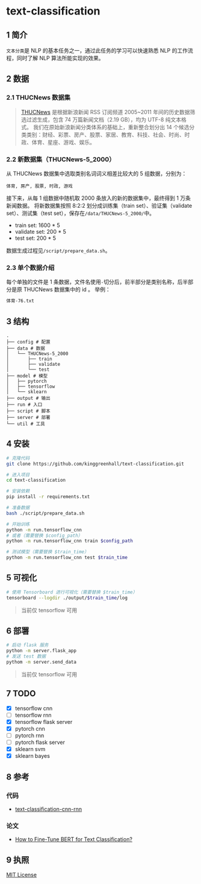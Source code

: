 # text-classification

## 1 简介

`文本分类`是 NLP 的基本任务之一，通过此任务的学习可以快速熟悉 NLP 的工作流程，同时了解 NLP 算法所能实现的效果。

## 2 数据

### 2.1 THUCNews 数据集

> [THUCNews](http://thuctc.thunlp.org/#%E4%B8%AD%E6%96%87%E6%96%87%E6%9C%AC%E5%88%86%E7%B1%BB%E6%95%B0%E6%8D%AE%E9%9B%86THUCNews)
是根据新浪新闻 RSS 订阅频道 2005~2011 年间的历史数据筛选过滤生成，包含 74 万篇新闻文档（2.19 GB），均为 UTF-8 纯文本格式。
我们在原始新浪新闻分类体系的基础上，重新整合划分出 14 个候选分类类别：财经、彩票、房产、股票、家居、教育、科技、社会、时尚、时政、体育、星座、游戏、娱乐。

### 2.2 新数据集（THUCNews-5_2000）

从 THUCNews 数据集中选取类别名词词义相差比较大的 5 组数据，分别为：
```
体育, 房产, 股票, 时政, 游戏
```
接下来，从每 1 组数据中随机取 2000 条放入的新的数据集中，最终得到 1 万条新闻数据。
将新数据集按照 8:2:2 划分成训练集（train set）、验证集（validate set）、测试集（test set），保存在`/data/THUCNews-5_2000/`中。

- train set: 1600 * 5
- validate set: 200 * 5
- test set: 200 * 5

数据生成过程见`/script/prepare_data.sh`。

### 2.3 单个数据介绍

每个单独的文件是 1 条数据，文件名使用`-`切分后，前半部分是类别名称，后半部分是原 THUCNews 数据集中的 id 。
举例：
```bash
体育-76.txt
```
## 3 结构

```
.
├── config # 配置
├── data # 数据
│   └── THUCNews-5_2000
│       ├── train
│       ├── validate
│       └── test
├── model # 模型
│   ├── pytorch
│   ├── tensorflow
│   └── sklearn
├── output # 输出
├── run # 入口
├── script # 脚本
├── server # 部署
└── util # 工具
```

## 4 安装

```bash
# 克隆代码
git clone https://github.com/kinggreenhall/text-classification.git

# 进入项目
cd text-classification

# 安装依赖
pip install -r requirements.txt

# 准备数据
bash ./script/prepare_data.sh

# 开始训练
python -m run.tensorflow_cnn
# 或者（需要替换 $config_path）
python -m run.tensorflow_cnn train $config_path

# 测试模型（需要替换 $train_time）
python -m run.tensorflow_cnn test $train_time
```

## 5 可视化

```bash
# 使用 Tensorboard 进行可视化（需要替换 $train_time）
tensorboard --logdir ./output/$train_time/log
```
> 当前仅 tensorflow 可用

## 6 部署

```bash
# 启动 flask 服务
python -m server.flask_app
# 发送 test 数据
pythom -m server.send_data
```

> 当前仅 tensorflow 可用

## 7 TODO

- [x] tensorflow cnn
- [ ] tensorflow rnn
- [x] tensorflow flask server
- [x] pytorch cnn
- [ ] pytorch rnn
- [ ] pytorch flask server
- [x] sklearn svm
- [x] sklearn bayes

## 8 参考

### 代码

- [text-classification-cnn-rnn](https://github.com/gaussic/text-classification-cnn-rnn)

### 论文

- [How to Fine-Tune BERT for Text Classification?](https://arxiv.org/pdf/1905.05583.pdf)

## 9 执照

[MIT License](./LICENSE)
